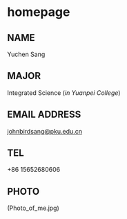 # homepage

## NAME

  Yuchen Sang
  
## MAJOR

  Integrated Science (_in Yuanpei College_)

## EMAIL ADDRESS

  johnbirdsang@pku.edu.cn

## TEL

  +86 15652680606
  
## PHOTO
  (Photo_of_me.jpg)
